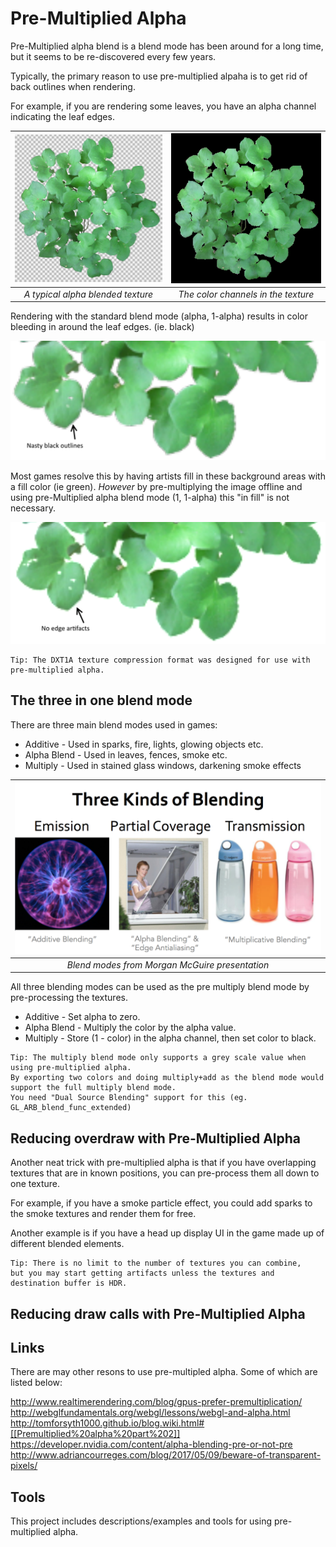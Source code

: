 # Pre-Multiplied Alpha
Pre-Multiplied alpha blend is a blend mode has been around for a long time, but it seems to be re-discovered every few years.

Typically, the primary reason to  use pre-multiplied alpaha is to get rid of back outlines when rendering.

For example, if you are rendering some leaves, you have an alpha channel indicating the leaf edges.

| ![](Images/Alphaleaves.png) |  ![](Images/Colorleaves.png) | 
|:--:| :--:|
| *A typical alpha blended texture* | *The color channels in the texture* |

Rendering with the standard blend mode (alpha, 1-alpha) results in color bleeding in around the leaf edges. (ie. black)

![](Images/BlendArtifacts.png) 

Most games resolve this by having artists fill in these background areas with a fill color (ie green).
*However* by pre-multiplying the image offline and using pre-Multiplied alpha blend mode (1, 1-alpha) this "in fill" is not necessary.


![](Images/BlendPreMul.png) 



```
Tip: The DXT1A texture compression format was designed for use with pre-multiplied alpha.
```

## The three in one blend mode

There are three main blend modes used in games:
- Additive - Used in sparks, fire, lights, glowing objects etc.
- Alpha Blend - Used in leaves, fences, smoke etc.
- Multiply - Used in stained glass windows, darkening smoke effects

| ![](Images/BlendModes.png) | 
|:--:| 
| *Blend  modes from Morgan McGuire presentation* |

All three blending modes can be used as the pre multiply blend mode by pre-processing the textures.
- Additive - Set alpha to zero.
- Alpha Blend - Multiply the color by the alpha value.
- Multiply - Store (1 - color) in the alpha channel, then set color to black. 

```
Tip: The multiply blend mode only supports a grey scale value when using pre-multiplied alpha.
By exporting two colors and doing multiply+add as the blend mode would support the full multiply blend mode.
You need "Dual Source Blending" support for this (eg. GL_ARB_blend_func_extended)
```

## Reducing overdraw with Pre-Multiplied Alpha

Another neat trick with pre-multiplied alpha is that if you have overlapping textures that are in known positions, you can pre-process them all down to one texture.

For example, if you have a smoke particle effect, you could add sparks to the smoke textures and render them for free.

Another example is if you have a head up display UI in the game made up of different blended elements. 




```
Tip: There is no limit to the number of textures you can combine, 
but you may start getting artifacts unless the textures and destination buffer is HDR.
```

## Reducing draw calls with Pre-Multiplied Alpha





## Links

There are may other resons to use pre-multipled alpha. Some of which are listed below:

http://www.realtimerendering.com/blog/gpus-prefer-premultiplication/
http://webglfundamentals.org/webgl/lessons/webgl-and-alpha.html
http://tomforsyth1000.github.io/blog.wiki.html#[[Premultiplied%20alpha%20part%202]]
https://developer.nvidia.com/content/alpha-blending-pre-or-not-pre
http://www.adriancourreges.com/blog/2017/05/09/beware-of-transparent-pixels/


## Tools
This project includes descriptions/examples and tools for using pre-multiplied alpha.
